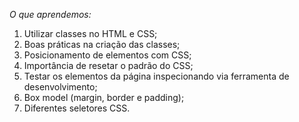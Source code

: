 *O que aprendemos:*

1. Utilizar classes no HTML e CSS;
2. Boas práticas na criação das classes;
3. Posicionamento de elementos com CSS;
4. Importância de resetar o padrão do CSS;
5. Testar os elementos da página inspecionando via ferramenta de desenvolvimento;
6. Box model (margin, border e padding);
7. Diferentes seletores CSS.